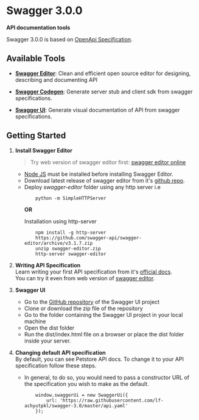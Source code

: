 # Swagger 3.0.0
__API documentation tools__ <p>
Swagger 3.0.0 is based on [OpenApi Specification](https://swagger.io/docs/specification/about/).

## Available Tools
  - [__Swagger Editor__](https://swagger.io/swagger-editor/):
     Clean and efficient open source editor for designing, describing and documenting API

  - [__Swagger Codegen__](https://swagger.io/swagger-codegen/):
    Generate server stub and client sdk from swagger specifications.
  - [__Swagger UI__](https://swagger.io/swagger-ui/):
    Generate visual documentation of API from swagger specifications.

## Getting Started
1. __Install Swagger Editor__
    > Try web version of swagger editor first: [swagger editor online](http://editor.swagger.io/)
    
   *  [Node JS](https://nodejs.org/en/) must be installed before installing Swagger Editor.
   *  Download latest release of swagger editor from it's [github repo](https://github.com/swagger-api/swagger-editor/releases).
   *  Deploy _swagger-editor_ folder using any http server i.e 
        ```shell
            python -m SimpleHTTPServer
        ```
        __OR__ <p>
        Installation using http-server
        ```shell
            npm install -g http-server
            https://github.com/swagger-api/swagger-editor/archive/v3.1.7.zip
            unzip swagger-editor.zip
            http-server swagger-editor
        ```
    
2. __Writing API Specification__ <br/>
    Learn writing your first API specification from it's [official docs](https://swagger.io/docs/specification/basic-structure/). <br/>
    You can try it even from web version of [swagger editor](http://editor.swagger.io/).
    
3.  __Swagger UI__
    * Go to the [GitHub repository](https://github.com/swagger-api/swagger-ui) of the Swagger UI project
    * Clone or download the zip file of the repository
    * Go to the folder containing the Swagger UI project in your local machine
    * Open the dist folder
    * Run the dist/index.html file on a browser or place the dist folder inside your server.

4. __Changing default API specification__ <br/>
By default, you can see Petstore API docs. To change it to your API specification follow these steps.
    * In general, to do so, you would need to pass a constructor URL of the specification you wish to make as the default.
        ```JS
            window.swaggerUi = new SwaggerUi({
                url: 'https://raw.githubusercontent.com/lf-achyutpkl/swagger-3.0/master/api.yaml'
            });
        ```
